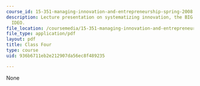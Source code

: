 ```yaml
---
course_id: 15-351-managing-innovation-and-entrepreneurship-spring-2008
description: Lecture presentation on systematizing innovation, the BIG system, and
  IDEO.
file_location: /coursemedia/15-351-managing-innovation-and-entrepreneurship-spring-2008/936b6711eb2e212907da56ec8f489235_04_lec.pdf
file_type: application/pdf
layout: pdf
title: Class Four
type: course
uid: 936b6711eb2e212907da56ec8f489235

---
```

None